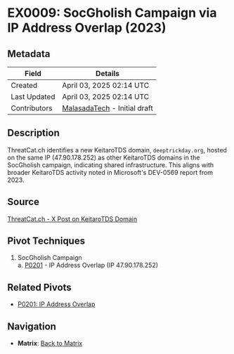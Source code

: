 # EX0009: SocGholish Campaign via IP Address Overlap (2023)

## Metadata
| Field          | Details                                      |
|----------------|----------------------------------------------|
| Created        | April 03, 2025 02:14 UTC                    |
| Last Updated   | April 03, 2025 02:14 UTC                    |
| Contributors   | [MalasadaTech](../contributors.md#malasadatech) - Initial draft |

## Description
ThreatCat.ch identifies a new KeitaroTDS domain, `deeptrickday.org`, hosted on the same IP (47.90.178.252) as other KeitaroTDS domains in the SocGholish campaign, indicating shared infrastructure. This aligns with broader KeitaroTDS activity noted in Microsoft's DEV-0569 report from 2023.

## Source
[ThreatCat.ch - X Post on KeitaroTDS Domain](https://x.com/threatcat_ch/status/1655494724499787779)

## Pivot Techniques
1. SocGholish Campaign  
    a. [P0201](../pivots/P0201.md) - IP Address Overlap (IP 47.90.178.252)

## Related Pivots
- [P0201: IP Address Overlap](../pivots/P0201.md)

## Navigation
- **Matrix**: [Back to Matrix](../matrix.md)